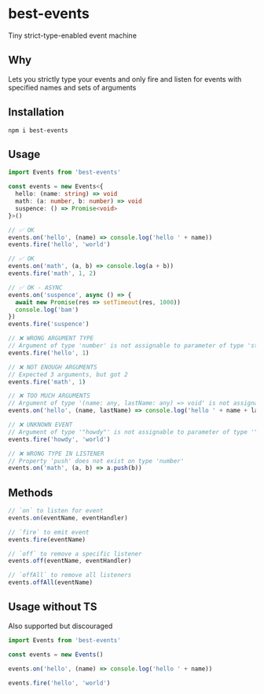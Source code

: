 # best-events

Tiny strict-type-enabled event machine

## Why

Lets you strictly type your events and only fire and listen for events with specified names and sets of arguments

## Installation
```
npm i best-events
```

## Usage
```ts
import Events from 'best-events'

const events = new Events<{
  hello: (name: string) => void
  math: (a: number, b: number) => void
  suspence: () => Promise<void>
}>()

// ✅ OK
events.on('hello', (name) => console.log('hello ' + name))
events.fire('hello', 'world')

// ✅ OK
events.on('math', (a, b) => console.log(a + b))
events.fire('math', 1, 2)

// ✅ OK - ASYNC
events.on('suspence', async () => {
  await new Promise(res => setTimeout(res, 1000))
  console.log('bam')
})
events.fire('suspence')

// ❌ WRONG ARGUMENT TYPE
// Argument of type 'number' is not assignable to parameter of type 'string'
events.fire('hello', 1)

// ❌ NOT ENOUGH ARGUMENTS
// Expected 3 arguments, but got 2
events.fire('math', 1)

// ❌ TOO MUCH ARGUMENTS
// Argument of type '(name: any, lastName: any) => void' is not assignable to parameter of type '(name: string) => void'
events.on('hello', (name, lastName) => console.log('hello ' + name + lastName))

// ❌ UNKNOWN EVENT
// Argument of type '"howdy"' is not assignable to parameter of type '"hello" | "math"'
events.fire('howdy', 'world')

// ❌ WRONG TYPE IN LISTENER
// Property 'push' does not exist on type 'number'
events.on('math', (a, b) => a.push(b))
```

## Methods

```ts
// `on` to listen for event
events.on(eventName, eventHandler)

// `fire` to emit event
events.fire(eventName)

// `off` to remove a specific listener
events.off(eventName, eventHandler)

// `offAll` to remove all listeners
events.offAll(eventName)
```

## Usage without TS

Also supported but discouraged
```js
import Events from 'best-events'

const events = new Events()

events.on('hello', (name) => console.log('hello ' + name))

events.fire('hello', 'world')
```
